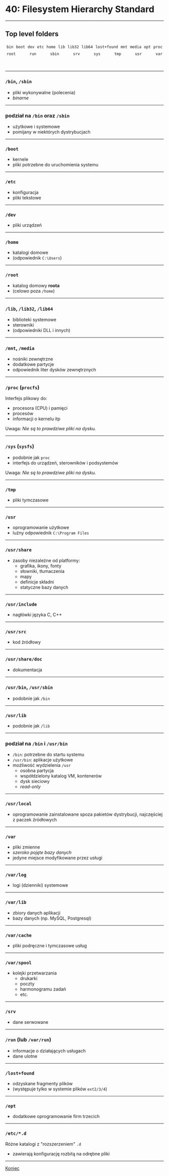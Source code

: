 # 40: Filesystem Hierarchy Standard
---
## Top level folders

<div>
<div class=fragment>
<i class='fa fa-folder'></i> <code>bin</code>
</div>
<div  class=fragment>
<i class='fa fa-folder'></i> <code>boot</code>
</div>
<div  class=fragment>
<i class='fa fa-folder'></i> <code>dev</code>
</div>
<div  class=fragment>
<i class='fa fa-folder'></i> <code>etc</code>
</div>
<div  class=fragment>
<i class='fa fa-folder'></i> <code>home</code>
</div>
<div  class=fragment>
<i class='fa fa-folder'></i> <code>lib</code>
</div>
<div  class=fragment>
<i class='fa fa-folder'></i> <code>lib32</code>
</div>
<div  class=fragment>
<i class='fa fa-folder'></i> <code>lib64</code>
</div>
<div  class=fragment>
<i class='fa fa-folder'></i> <code>lost+found</code>
</div>
<div  class=fragment>
<i class='fa fa-folder'></i> <code>mnt</code>
</div>
<div  class=fragment>
<i class='fa fa-folder'></i> <code>media</code>
</div>
<div  class=fragment>
<i class='fa fa-folder'></i> <code>opt</code>
</div>
<div  class=fragment>
<i class='fa fa-folder'></i> <code>proc</code>
</div>
<div  class=fragment>
<i class='fa fa-folder'></i> <code>root</code>
</div>
<div  class=fragment>
<i class='fa fa-folder'></i> <code>run</code>
</div>
<div  class=fragment>
<i class='fa fa-folder'></i> <code>sbin</code>
</div>
<div  class=fragment>
<i class='fa fa-folder'></i> <code>srv</code>
</div>
<div  class=fragment>
<i class='fa fa-folder'></i> <code>sys</code>
</div>
<div  class=fragment>
<i class='fa fa-folder'></i> <code>tmp</code>
</div>
<div  class=fragment>
<i class='fa fa-folder'></i> <code>usr</code>
</div>
<div  class=fragment>
<i class='fa fa-folder'></i> <code>var</code>
</div>
</div>
<style>
  #top-level-folders + div {
    display: flex; flex-wrap: wrap; justify-content: space-between; padding-bottom: 2em;
  }
  #top-level-folders + div div {
    padding: 0.3em;
  }
</style>

------
### `/bin`, `/sbin`

- pliki wykonywalne (polecenia)
- *binarne*

---
### podział na `/bin` oraz `/sbin`

- użytkowe i systemowe
- pomijany w niektórych dystrybucjach

------
### `/boot`

- kernele
- pliki potrzebne do uruchomienia systemu

------
### `/etc`

- konfiguracja
- pliki tekstowe

------
### `/dev`

- pliki urządzeń

------
### `/home`

- katalogi domowe
- (odpowiednik `C:\Users`)

---
### `/root`

- katalog domowy **roota**
- (celowo poza `/home`)

------
### `/lib`, `/lib32`, `/lib64`

- biblioteki systemowe
- sterowniki
- (odpowiedniki DLL i innych)

------ 
### `/mnt`, `/media`

- nośniki zewnętrzne
- dodatkowe partycje
- odpowiednik liter dysków zewnętrznych

------
### `/proc` (`procfs`)

Interfejs plikowy do:
- procesora (CPU) i pamięci
- procesów
- informacji o kernelu itp

Uwaga: *Nie są to prawdziwe pliki na dysku.*

------
### `/sys` (`sysfs`)

- podobnie jak `proc`
- interfejs do urządzeń, sterowników i podsystemów

Uwaga: *Nie są to prawdziwe pliki na dysku.*

------
### `/tmp`

- pliki tymczasowe

------
### `/usr`

- oprogramowanie użytkowe
- luźny odpowiednik `C:\Program Files`

---
### `/usr/share`

- zasoby niezależne od platformy:
    - grafika, ikony, fonty
    - słowniki, tłumaczenia
    - mapy
    - definicje składni
    - statyczne bazy danych

---
### `/usr/include`

- nagłówki języka C, C++

---
### `/usr/src`

- kod źródłowy

---
### `/usr/share/doc`

- dokumentacja

---
### `/usr/bin`, `/usr/sbin`

- podobnie jak `/bin`

---
### `/usr/lib`

- podobnie jak `/lib`

---
<!-- .slide: data-autofragments -->
### podział na `/bin` i `/usr/bin`

- `/bin`: potrzebne do startu systemu
- `/usr/bin`: aplikacje użytkowe
- możliwość wydzielenia `/usr`
  - osobna partycja
  - współdzielony katalog VM, kontenerów
  - dysk sieciowy
  - *read-only*

---
### `/usr/local`

- oprogramowanie zainstalowane spoza pakietów dystrybucji, najczęściej z paczek źródłowych

------
### `/var`

- pliki zmienne
- *szeroko pojęte bazy danych*
- jedyne miejsce modyfikowane przez usługi

---
### `/var/log`

- logi (dzienniki) systemowe

---
### `/var/lib`

- zbiory danych aplikacji
- bazy danych (np. MySQL, Postgresql)

---
### `/var/cache`

- pliki podręczne i tymczasowe usług

---
### `/var/spool`

- kolejki przetwarzania
  - drukarki
  - poczty
  - harmonogramu zadań
  - etc.

------
### `/srv`

- dane serwowane

------
### `/run` (lub `/var/run`)

- informacje o działających usługach
- dane ulotne

------
### `/lost+found`

- odzyskane fragmenty plików
- (występuje tylko w systemie plików `ext2/3/4`)

------
### `/opt`

- dodatkowe oprogramowanie firm trzecich

------
### `/etc/*.d`

Różne katalogi z "rozszerzeniem" `.d`

- zawierają konfigurację rozbitą na odrębne pliki

------
[Koniec](./)
